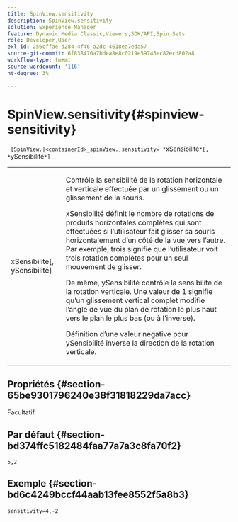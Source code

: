 ```yaml
---
title: SpinView.sensitivity
description: SpinView.sensitivity
solution: Experience Manager
feature: Dynamic Media Classic,Viewers,SDK/API,Spin Sets
role: Developer,User
exl-id: 256cffae-d284-4f46-a2dc-4618ea7eda57
source-git-commit: 6f838470a7bdea8e8c0219e59746ec82ecd802a8
workflow-type: tm+mt
source-wordcount: '116'
ht-degree: 3%

---
```


# SpinView.sensitivity{#spinview-sensitivity}

` [SpinView.|<containerId>_spinView.]sensitivity= *`xSensibilité`*[, *`ySensibilité`*]`

<table id="table_18D47E7C6A2D4D68B94225CB621D5F7C"> 
 <tbody> 
  <tr> 
   <td colname="col1"> <p> <span class="codeph"><span class="varname"> xSensibilité</span>[, <span class="varname"> ySensibilité</span>]</span> </p> </td> 
   <td colname="col2"> <p> Contrôle la sensibilité de la rotation horizontale et verticale effectuée par un glissement ou un glissement de la souris. </p> <p> <span class="codeph"> xSensibilité</span> définit le nombre de rotations de produits horizontales complètes qui sont effectuées si l’utilisateur fait glisser sa souris horizontalement d’un côté de la vue vers l’autre. Par exemple, trois signifie que l’utilisateur voit trois rotation complètes pour un seul mouvement de glisser. </p> <p>De même, <span class="codeph"> ySensibilité</span> contrôle la sensibilité de la rotation verticale. Une valeur de 1 signifie qu’un glissement vertical complet modifie l’angle de vue du plan de rotation le plus haut vers le plan le plus bas (ou à l’inverse). </p> <p>Définition d’une valeur négative pour <span class="codeph"> ySensibilité</span> inverse la direction de la rotation verticale. </p> </td> 
  </tr> 
 </tbody> 
</table>

## Propriétés {#section-65be9301796240e38f31818229da7acc}

Facultatif.

## Par défaut {#section-bd374ffc5182484faa77a7a3c8fa70f2}

`5,2`

## Exemple {#section-bd6c4249bccf44aab13fee8552f5a8b3}

`sensitivity=4,-2`
